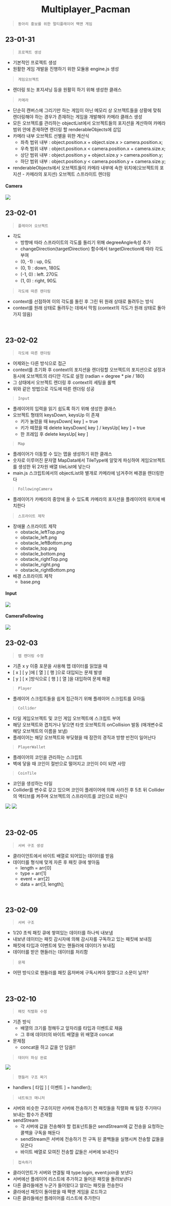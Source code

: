 # <center> **Multiplayer_Pacman** <center/>
> `동아리 홍보를 위한 멀티플레이어 팩맨 게임`

## 23-01-31
> `프로젝트 생성`
 - 기본적인 프로젝트 생성
 - 원활한 게임 개발을 진행하기 위한 모듈용 engine.js 생성
> `게임오브젝트`
 - 렌더링 또는 포지셔닝 등을 원활히 하기 위해 생성한 클래스
> `카메라`
 - 단순히 캔버스에 그리기만 하는 게임이 아닌 메모리 상 오브젝트들을 상황에 맞춰 렌더링해야 하는 경우가 존재하는 게임을 개발해야  카메라 클래스 생성
 - 모든 오브젝트를 관리하는 objectList에서 오브젝트들의 포지션을 계산하여 카메라 범위 안에 존재하면 렌더링 할 renderableObjects에 삽입
 - 카메라 내부 오브젝트 선별을 위한 계산식
   - 좌측 범위 내부 : object.position.x + object.size.x > camera.position.x;
   - 우측 범위 내부 : object.position.x < camera.position.x + camera.size.x;
   - 상단 범위 내부 : object.position.y + object.size.y > camera.position.y;
   - 하단 범위 내부 : object.position.y < camera.position.y + camera.size.y;
 - renderableObjects에서 오브젝트들이 카메라 내부에 속한 위치에(오브젝트의 포지션 - 카메라의 포지션) 오브젝트 스프라이트 렌더링

<h4>Camera</h4>
<image src="ETC/camera.gif"><image/>

<br/>

## 23-02-01
> `플레이어 오브젝트`
 - 각도
   - 방향에 따라 스프라이트의 각도를 돌리기 위해 degreeAngle속성 추가
   - changeDirection(targetDirection) 함수에서 targetDirection에 따라 각도 부여
   - (0, -1) : up, 0도
   - (0, 1) : down, 180도
   - (-1, 0) : left. 270도
   - (1, 0) : right, 90도
> `각도에 따른 렌더링`
 - context를 선점하여 이의 각도를 돌린 후 그린 뒤 원래 상태로 돌려두는 방식
 - context를 원래 상태로 돌려두는 데에서 막힘 (context의 각도가 원래 상태로 돌아가지 않음)

<br/>

## 23-02-02
> `각도에 따른 렌더링`
 - 어제와는 다른 방식으로 접근
 - context를 초기화 후 context의 포지션을 렌더링할 오브젝트의 포지션으로 설정과 동시에 오브젝트의 라디안 각도로 설정 (radian = degree * pie / 180)
 - 그 상태에서 오브젝트 렌더링 후 context의 세팅을 롤백
 - 위와 같은 방법으로 각도에 따른 렌더링 성공
> `Input`
 - 플레이어의 입력을 읽기 쉽도록 하기 위해 생성한 클래스
 - 오브젝트 형태의 keysDown, keysUp 이 존재 
   - 키가 눌렸을 때 keysDown\[ key \] = true
   - 키가 떼졌을 때 delete keysDown\[ key \] / keysUp\[ key \] = true
   - 한 프레임 후 delete keysUp\[ key \]
> `Map`
 - 플레이어가 이동할 수 있는 맵을 생성하기 위한 클래스
 - 숫자로 이루어진 문자열 MapData에서 TileType에 알맞게 파싱하여 게임오브젝트를 생성한 뒤 2차원 배열 tileList에 넣는다
 - main.js 스크립트에서의 objectList와 별개로 카메라에 넘겨주어 배경을 렌더링한다
> `FollowingCamera`
 - 플레이어가 카메라의 중앙에 올 수 있도록 카메라의 포지션을 플레이어의 위치에 배치한다
> `스프라이트 제작`
 - 장애물 스프라이트 제작
   - obstacle_leftTop.png
   - obstacle_left.png
   - obstacle_leftBottom.png
   - obstacle_top.png
   - obstacle_bottom.png
   - obstacle_rightTop.png
   - obstacle_right.png
   - obstacle_rightBottom.png
 - 배경 스프라이트 제작
   - base.png

<h4>Input</h4>
<image src="ETC/input.gif"></image>
<h4>CameraFollowing</h4>
<image src="ETC/cameraFollowing.gif"></image>

<br/>

## 23-02-03
> `맵 렌더링 수정`
 - 기존 x y 이중 포문을 사용해 맵 데이터를 읽었을 때
 - \[ x \] \[ y \]에 \[ 열 \] \[ 행 \]으로 대입되는 문제 발생
 - \[ y \] \[ x \]방식으로 \[ 행 \] \[ 열 \]을 대입하여 문제 해결
> `Player`
 - 플레이어 스크립트들을 쉽게 접근하기 위해 플레이어 스크립트를 모아둠
> `Collider`
 - 타일 게임오브젝트 및 코인 게임 오브젝트에 스크립트 부여
 - 해당 오브젝트와 겹치거나 닿으면 타겟 오브젝트의 onCollision 발동 (매개변수로 해당 오브젝트의 이름을 보냄)
 - 플레이어는 해당 오브젝트와 부딪혔을 때 잠깐의 경직과 방향 반전이 일어난다
> `PlayerWallet`
 - 플레이어의 코인을 관리하는 스크립트
 - 벽에 닿을 때 코인이 절반으로 떨어지고 코인이 0이 되면 사망
> `CoinTile`
 - 코인을 생성하는 타일
 - Collider를 변수로 갖고 있으며 코인이 플레이어에 의해 사라진 후 5초 뒤 Collider의 액티브를 켜주며 오브젝트의 스프라이트를 코인으로 바꾼다

<image src="ETC/obstacle&wallet.gif"></image>
<image src="ETC/coin.gif"></image>

<br/>

## 23-02-05
> `서버 구조 생성`
 - 클라이언트에서 바이트 배열로 되어있는 데이터를 받음
 - 데이터를 형식에 맞게 자른 후 패킷 큐에 쌓아둠
   - length = arr[0]
   - type = arr[1]
   - event = arr[2]
   - data = arr[3, length];

<br/>

## 23-02-09
> `서버 구조`
 - 1/20 초씩 패킷 큐에 쌓여있는 데이터를 하나씩 내보냄
 - 내보낸 데이터는 패킷 감시자에 의해 감시자를 구독하고 있는 패킷에 보내짐
 - 패킷에 타입과 이벤트에 맞는 핸들러에 데이터가 보내짐
 - 데이터를 받은 핸들러는 데이터를 처리함
> `문제`
 - 어떤 방식으로 핸들러를 패킷 옵저버에 구독시켜야 잘했다고 소문이 날까?

<br/>

## 23-02-10
> `패킷 직렬화 수정`
 - 기존 방식
   - 배열의 크기를 정해두고 앞자리를 타입과 이벤트로 채움
   - 그 후에 데이터의 바이트 배열을 위 배열과 concat
 - 문제점
   - concat을 하고 값을 안 담음!!
> `데이터 파싱 완료`

<image src="ETC/dataParsing.gif"></image>

> `핸들러 구조 짜기`
 - handlers \[ 타입 \] \[ 이벤트 \] = handler();
> `네트워크 매니저`
 - 서버와 비슷한 구조이지만 서버에 전송하기 전 패킷들을 직렬화 해 일정 주기마다 보내는 함수가 존재함
 - sendStream
   - 각 서버에 값을 전송해야 할 컴포넌트들은 sendStream에 값 전송을 요청하는 콜백을 구독을 해둔다
   - sendStream은 서버에 전송하기 전 구독 된 콜백들을 실행시켜 전송할 값들을 모은다
   - 바이트 배열로 모여진 전송할 값들은 서버에 보내진다
> `접속하기`
 - 클라이언트가 서버와 연결될 때 type:login, event:join을 보낸다
 - 서버에선 플레이어 리스트에 추가하고 들어온 패킷을 돌려보낸다
 - 다른 클라들에겐 누군가 들어왔다고 알리는 패킷을 전송한다
 - 클라에선 패킷이 돌아왔을 때 팩맨 게임을 로드하고
 - 다른 클라들에선 플레이어를 리스트에 추가한다
